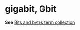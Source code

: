 # gigabit, Gbit

**See** [Bits and bytes term collection](~/a-z-word-list-term-collections/term-collections/bits-bytes-terms.md)
